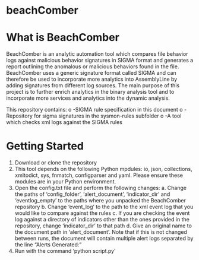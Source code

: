 # beachComber

# What is BeachComber

BeachComber is an analytic automation tool which compares file behavior logs against malicious behavior signatures in SIGMA format and generates a report outlining the anomalous or malicious behaviors found in the file. BeachComber uses a generic signature format called SIGMA and can therefore be used to incorporate more analytics into AssemblyLine by adding signatures from different log sources. The main purpose of this project is to further enrich analytics in the binary analysis tool and to incorporate more services and analytics into the dynamic analysis.

This repository contains:
o	-SIGMA rule specification in this document
o	-Repository for sigma signatures in the sysmon-rules subfolder
o	-A tool which checks xml logs against the SIGMA rules

# Getting Started

1.	Download or clone the repository
2.	This tool depends on the following Python mpdules: io, json, collections, xmltodict, sys, fnmatch, configparser and yaml. Please ensure these modules are in your Python environment.
3.	Open the config.txt file and perform the following changes:
a.	Change the paths of ‘config_folder’, ‘alert_document’, ‘indicator_dir’ and ‘eventlog_empty’ to the paths where you unpacked the BeachComber repository
b.	Change ‘event_log’ to the path to the xml event log that you would like to compare against the rules
c.	If you are checking the event log against a directory of indicators other than the ones provided in the repository, change ‘indicator_dir’ to that path
d.	Give an original name to the document path in ‘alert_document’. Note that if this is not changed between runs, the document will contain multiple alert logs separated by the line “Alerts Generated:”
4.	Run with the command ‘python script.py’

